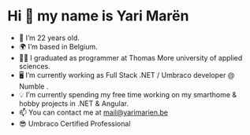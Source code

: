 # Hi 👋 my name is Yari Marën # 

*   🎂 I’m 22 years old.
*   🌍 I’m based in Belgium.
*   👨‍🎓 I graduated as programmer at Thomas More university of applied sciences.
*   🖥️ I’m currently working as Full Stack .NET / Umbraco developer @ Numble .
*   💡 I’m currently spending my free time working on my smarthome & hobby projects in .NET & Angular.
*   📫  You can contact me at [mail@yarimarien.be](mailto:mail@yarimarien.be)
*   😎  Umbraco Certified Professional 


<!-- ![Yari's github stats](https://github-readme-stats.vercel.app/api?username=Yinzy00&show_icons=true)
-->
<!--
**Yinzy00/yinzy00** is a ✨ _special_ ✨ repository because its `README.md` (this file) appears on your GitHub profile.

Here are some ideas to get you started:

- 🔭 I’m currently working on ...
- 🌱 I’m currently learning ...
- 👯 I’m looking to collaborate on ...
- 🤔 I’m looking for help with ...
- 💬 Ask me about ...
- 📫 How to reach me: ...
- 😄 Pronouns: ...
- ⚡ Fun fact: ...
-->
